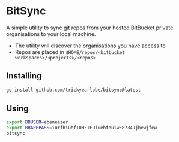 # BitSync

A simple utility to sync git repos from your hosted BitBucket private organisations to your local machine.

* The utility will discover the organisations you have access to
* Repos are placed in `$HOME/repos/<bitbucket workspaces>/<projects>/<repos>`

## Installing

```bash
go install github.com/trickyearlobe/bitsync@latest
```

## Using

```bash
export BBUSER=ebeneezer
export BBAPPPASS=iurfhiuhfIUHFIEUiuehfeuiwF8734Jjhewjfew
bitsync
```